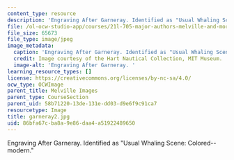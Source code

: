 ```yaml
---
content_type: resource
description: 'Engraving After Garneray. Identified as "Usual Whaling Scene: Colored--modern." '
file: /ol-ocw-studio-app/courses/21l-705-major-authors-melville-and-morrison-fall-2003/86bfa67cba8a9e86daa4a51922489650_garneray2.jpg
file_size: 65673
file_type: image/jpeg
image_metadata:
  caption: 'Engraving After Garneray. Identified as "Usual Whaling Scene: Colored--modern."'
  credit: Image courtesy of the Hart Nautical Collection, MIT Museum.
  image-alt: 'Engraving After Garneray. '
learning_resource_types: []
license: https://creativecommons.org/licenses/by-nc-sa/4.0/
ocw_type: OCWImage
parent_title: Melville Images
parent_type: CourseSection
parent_uid: 58b71220-13de-131e-dd03-d9e6f9c91ca7
resourcetype: Image
title: garneray2.jpg
uid: 86bfa67c-ba8a-9e86-daa4-a51922489650
---
```

Engraving After Garneray. Identified as "Usual Whaling Scene: Colored--modern." 